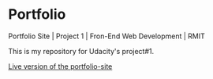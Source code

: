 # Portfolio
Portfolio Site | Project 1 | Fron-End Web Development | RMIT

This is my repository for Udacity's project#1.


[Live version of the portfolio-site](https://tatianaweb.github.io/Portfolio/)
